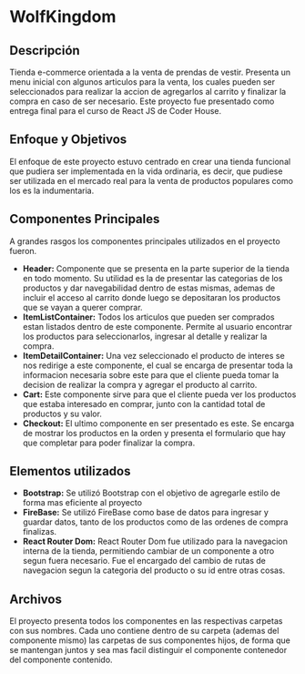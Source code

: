 # WolfKingdom


## Descripción
Tienda e-commerce orientada a la venta de prendas de vestir. Presenta un menu inicial con algunos articulos para la venta, los cuales pueden ser seleccionados para realizar la accion de agregarlos al carrito y finalizar la compra en caso de ser necesario. Este proyecto fue presentado como entrega final para el curso de React JS de Coder House. 

## Enfoque y Objetivos
El enfoque de este proyecto estuvo centrado en crear una tienda funcional que pudiera ser implementada en la vida ordinaria, es decir, que pudiese ser utilizada en el mercado real para la venta de productos populares como los es la indumentaria.

## Componentes Principales
A grandes rasgos los componentes principales utilizados en el proyecto fueron.

- **Header:** Componente que se presenta en la parte superior de la tienda en todo momento. Su utilidad es la de presentar las categorias de los productos y dar navegabilidad dentro de estas mismas, ademas de incluir el acceso al carrito donde luego se depositaran los productos que se vayan a querer comprar.
- **ItemListContainer:** Todos los articulos que pueden ser comprados estan listados dentro de este componente. Permite al usuario encontrar los productos para seleccionarlos, ingresar al detalle y realizar la compra.  
- **ItemDetailContainer:** Una vez seleccionado el producto de interes se nos redirige a este componente, el cual se encarga de presentar toda la informacion necesaria sobre este para que el cliente pueda tomar la decision de realizar la compra y agregar el producto al carrito.
- **Cart:** Este componente sirve para que el cliente pueda ver los productos que estaba interesado en comprar, junto con la cantidad total de productos y su valor.
- **Checkout:** El ultimo componente en ser presentado es este. Se encarga de mostrar los productos en la orden y presenta el formulario que hay que completar para poder finalizar la compra.

## Elementos utilizados

- **Bootstrap:** Se utilizó Bootstrap con el objetivo de agregarle estilo de forma mas eficiente al proyecto
- **FireBase:** Se utilizó FireBase como base de datos para ingresar y guardar datos, tanto de los productos como de las ordenes de compra finalizas.
- **React Router Dom:** React Router Dom fue utilizado para la navegacion interna de la tienda, permitiendo cambiar de un componente a otro segun fuera necesario. Fue el encargado del cambio de rutas de navegacion segun la categoria del producto o su id entre otras cosas.  

## Archivos
El proyecto presenta todos los componentes en las respectivas carpetas con sus nombres. Cada uno contiene dentro de su carpeta (ademas del componente mismo) las carpetas de sus componentes hijos, de forma que se mantengan juntos y sea mas facil distinguir el componente contenedor del componente contenido.


